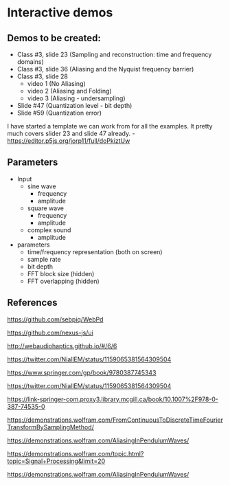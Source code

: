 # Interactive demos

## Demos to be created:

- Class #3, slide 23 (Sampling and reconstruction: time and frequency domains)
- Class #3, slide 36 (Aliasing and the Nyquist frequency barrier)
- Class #3, slide 28
    - video 1 (No Aliasing)
    - video 2 (Aliasing and Folding)
    - video 3 (Aliasing - undersampling)
- Slide #47 (Quantization level - bit depth)
- Slide #59 (Quantization error)

I have started a template we can work from for all the examples. It pretty much covers slider 23 and slide 47 already.
    - https://editor.p5js.org/jorp11/full/doPkiztUw 
## Parameters

- Input 
    - sine wave
        - frequency
        - amplitude 
    - square wave
        - frequency
        - amplitude
    - complex sound
        - amplitude
- parameters
    - time/frequency representation (both on screen)
    - sample rate
    - bit depth
    - FFT block size (hidden)
    - FFT overlapping (hidden)

## References

https://github.com/sebpiq/WebPd

https://github.com/nexus-js/ui

http://webaudiohaptics.github.io/#/6/6

https://twitter.com/NiallEM/status/1159065381564309504

https://www.springer.com/gp/book/9780387745343

https://twitter.com/NiallEM/status/1159065381564309504

https://link-springer-com.proxy3.library.mcgill.ca/book/10.1007%2F978-0-387-74535-0

https://demonstrations.wolfram.com/FromContinuousToDiscreteTimeFourierTransformBySamplingMethod/

https://demonstrations.wolfram.com/AliasingInPendulumWaves/

https://demonstrations.wolfram.com/topic.html?topic=Signal+Processing&limit=20

https://demonstrations.wolfram.com/AliasingInPendulumWaves/




